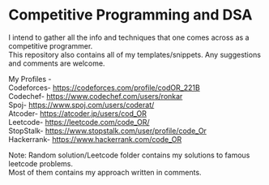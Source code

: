 # Competitive Programming and DSA

I intend to gather all the info and techniques that one comes across as a competitive programmer.<br>
This repository also contains all of my templates/snippets.
Any suggestions and comments are welcome.

My Profiles -
<br>
Codeforces- https://codeforces.com/profile/codOR_221B  <br>
Codechef- https://www.codechef.com/users/ronkar   <br>
Spoj- https://www.spoj.com/users/coderat/   <br>
Atcoder- https://atcoder.jp/users/cod_OR     <br>
Leetcode- https://leetcode.com/code_OR/    <br>
StopStalk- https://www.stopstalk.com/user/profile/code_Or   <br>
Hackerrank- https://www.hackerrank.com/code_OR   <br>


Note:
 Random solution/Leetcode folder contains my solutions to famous leetcode problems. <br>
 Most of them contains my approach written in comments.
 
